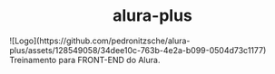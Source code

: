 <h1 align="center">alura-plus</h1>
![Logo](https://github.com/pedronitzsche/alura-plus/assets/128549058/34dee10c-763b-4e2a-b099-0504d73c1177)
Treinamento para FRONT-END do Alura.
